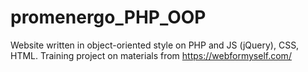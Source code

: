# promenergo_PHP_OOP
Website written in object-oriented style on PHP and JS (jQuery), CSS, HTML.
Training project on materials from https://webformyself.com/
